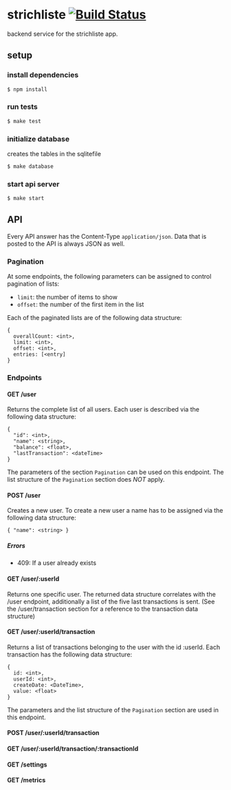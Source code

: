 # strichliste [![Build Status](https://travis-ci.org/hackerspace-bootstrap/strichliste.png)](https://travis-ci.org/hackerspace-bootstrap/strichliste)

backend service for the strichliste app.

## setup

### install dependencies

````bash
$ npm install
````

### run tests

````bash
$ make test
````

### initialize database

creates the tables in the sqlitefile

````bash
$ make database
````

### start api server

````bash
$ make start
````

## API

Every API answer has the Content-Type `application/json`.
Data that is posted to the API is always JSON as well.

### Pagination

At some endpoints, the following parameters can be assigned to control pagination of lists:

* `limit`: the number of items to show
* `offset`: the number of the first item in the list

Each of the paginated lists are of the following data structure:

````
{
  overallCount: <int>,
  limit: <int>,
  offset: <int>,
  entries: [<entry]
}
````

### Endpoints

#### GET /user

Returns the complete list of all users.
Each user is described via the following data structure:
````
{
  "id": <int>,
  "name": <string>,
  "balance": <float>,
  "lastTransaction": <dateTime>
}
````

The parameters of the section `Pagination` can be used on this endpoint.
The list structure of the `Pagination` section does *NOT* apply.

#### POST /user

Creates a new user.
To create a new user a name has to be assigned via the following data structure:

````
{ "name": <string> }
````

##### Errors
* 409: If a user already exists

#### GET /user/:userId

Returns one specific user.
The returned data structure correlates with the /user endpoint, additionally a list of the five last transactions is sent.
(See the /user/transaction section for a reference to the transaction data structure)

#### GET /user/:userId/transaction

Returns a list of transactions belonging to the user with the id :userId.
Each transaction has the following data structure:
````
{
  id: <int>,
  userId: <int>,
  createDate: <DateTime>,
  value: <float>
}
````

The parameters and the list structure of the `Pagination` section are used in this endpoint.

#### POST /user/:userId/transaction
#### GET /user/:userId/transaction/:transactionId
#### GET /settings
#### GET /metrics
